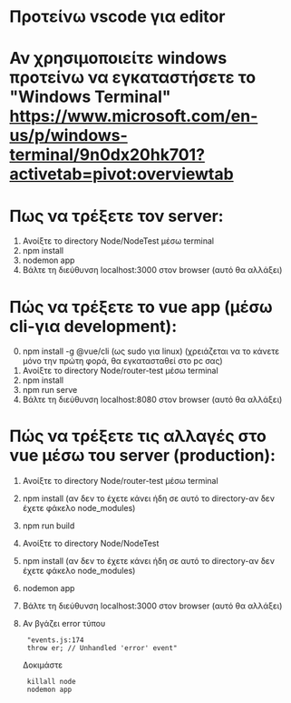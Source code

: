 # Προτείνω vscode για editor
# Αν χρησιμοποιείτε windows προτείνω να εγκαταστήσετε το "Windows Terminal" https://www.microsoft.com/en-us/p/windows-terminal/9n0dx20hk701?activetab=pivot:overviewtab


# Πως να τρέξετε τον server:

1. Ανοίξτε το directory Node/NodeTest μέσω terminal 
2. npm install
3. nodemon app
4. Βάλτε τη διεύθυνση localhost:3000 στον browser (αυτό θα αλλάξει)

# Πώς να τρέξετε το vue app (μέσω cli-για development):

0. npm install -g @vue/cli (ως sudo για linux) (χρειάζεται να το κάνετε μόνο την πρώτη φορά, θα εγκατασταθεί στο pc σας)
1. Ανοίξτε το directory Node/router-test μέσω terminal
2. npm install
3. npm run serve
4. Βάλτε τη διεύθυνση localhost:8080 στον browser (αυτό θα αλλάξει)

# Πώς να τρέξετε τις αλλαγές στο vue μέσω του server (production):
 
1. Ανοίξτε το directory Node/router-test μέσω terminal 
2. npm install (αν δεν το έχετε κάνει ήδη σε αυτό το directory-αν δεν έχετε φάκελο node_modules)
3. npm run build
4. Ανοίξτε το directory Node/NodeTest
5. npm install (αν δεν το έχετε κάνει ήδη σε αυτό το directory-αν δεν έχετε φάκελο node_modules)
6. nodemon app
7. Βάλτε τη διεύθυνση localhost:3000 στον browser (αυτό θα αλλάξει)
8. Αν βγάζει error τύπου 
    
        "events.js:174
        throw er; // Unhandled 'error' event"
    
    Δοκιμάστε 

        killall node
        nodemon app

